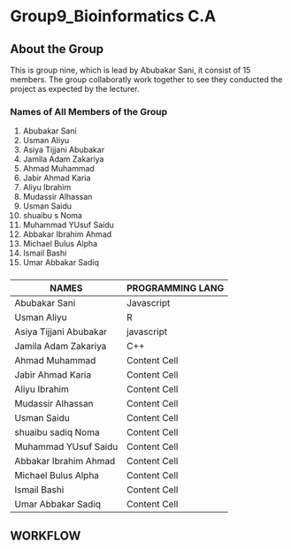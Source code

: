 # Group9_Bioinformatics C.A





## About the Group 
This is group nine, which is lead by Abubakar Sani, it consist of 15 members. 
The group collaboratly work together to see they conducted the project as expected by the lecturer.







### Names of All Members of the Group

1. Abubakar Sani
2. Usman Aliyu
3. Asiya Tijjani Abubakar
4. Jamila Adam Zakariya
5. Ahmad Muhammad
6. Jabir Ahmad Karia
7. Aliyu Ibrahim
8. Mudassir Alhassan
9. Usman Saidu
10. shuaibu s Noma
11. Muhammad YUsuf Saidu
12. Abbakar Ibrahim Ahmad
13. Michael Bulus Alpha
14. Ismail Bashi
15. Umar Abbakar Sadiq




###            

| NAMES                  |PROGRAMMING LANG|
| ---------------------- | -------------  |
| Abubakar Sani          | Javascript  |
| Usman Aliyu            | R           |
| Asiya Tijjani Abubakar |javascript   |
| Jamila Adam Zakariya    | C++  |
| Ahmad Muhammad          | Content Cell  |
|Jabir Ahmad Karia        | Content Cell  |
| Aliyu Ibrahim           | Content Cell  |
| Mudassir Alhassan       | Content Cell  |
|  Usman Saidu            | Content Cell  |
| shuaibu sadiq Noma      | Content Cell  |
| Muhammad YUsuf Saidu    | Content Cell  |
| Abbakar Ibrahim Ahmad   | Content Cell  |
| Michael Bulus Alpha     | Content Cell  |
| Ismail Bashi            | Content Cell  |
| Umar Abbakar Sadiq      | Content Cell  |









## WORKFLOW

